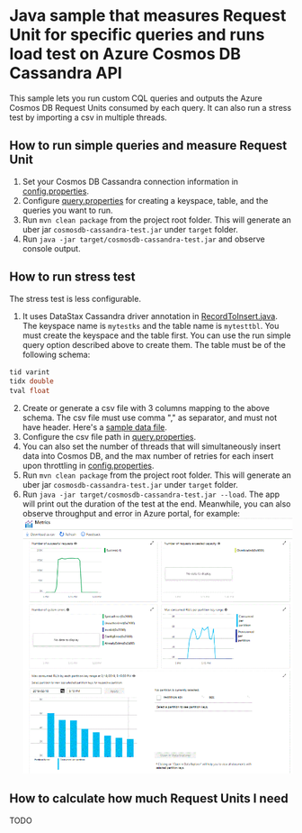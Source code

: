# Java sample that measures Request Unit for specific queries and runs load test on Azure Cosmos DB Cassandra API
This sample lets you run custom CQL queries and outputs the Azure Cosmos DB Request Units consumed by each query.  It can also run a stress test by importing a csv in multiple threads. 

## How to run simple queries and measure Request Unit
1. Set your Cosmos DB Cassandra connection information in [config.properties](src/main/resources/config.properties).
2. Configure [query.properties](src/main/resources/query.properties) for creating a keyspace, table, and the queries you want to run.
3. Run `mvn clean package` from the project root folder. This will generate an uber jar `cosmosdb-cassandra-test.jar` under `target` folder.
4. Run `java -jar target/cosmosdb-cassandra-test.jar` and observe console output.

## How to run stress test
The stress test is less configurable. 
1. It uses DataStax Cassandra driver annotation in [RecordToInsert.java](src/main/java/com/paigeliu/cosmoscassandra/RecordToInsert.java).  The keyspace name is `mytestks` and the table name is `mytesttbl`. You must create the keyspace and the table first. You can use the run simple query option described above to create them. The table must be of the following schema:
```sql
tid varint
tidx double 
tval float
```
2. Create or generate a csv file with 3 columns mapping to the above schema. The csv file must use comma "," as separator, and must not have header. Here's a [sample data file](data/sample.csv).
3. Configure the csv file path in [query.properties](src/main/resources/query.properties). 
4. You can also set the number of threads that will simultaneously insert data into Cosmos DB, and the max number of retries for each insert upon throttling in [config.properties](src/main/resources/config.properties).
5. Run `mvn clean package` from the project root folder. This will generate an uber jar `cosmosdb-cassandra-test.jar` under `target` folder.
6. Run `java -jar target/cosmosdb-cassandra-test.jar --load`. The app will print out the duration of the test at the end. Meanwhile, you can also observe throughput and error in Azure portal, for example:
![Alt text](/images/cosmos128.GIF?raw=true "Cosmos DB metrics")

## How to calculate how much Request Units I need
TODO